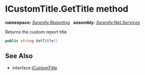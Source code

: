 # ICustomTitle.GetTitle method
**namespace:** *[Serenity.Reporting](../../README.md#serenity.reporting-namespace)*   **assembly**: *[Serenity.Net.Services](../../README.md)*

Returns the custom report title

```csharp
public string GetTitle()
```

## See Also

* interface [ICustomTitle](../ICustomTitle.md)